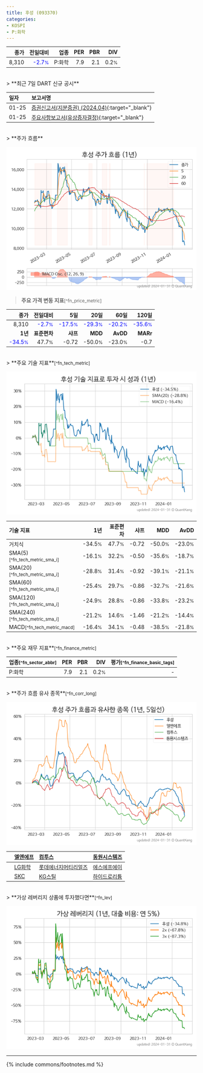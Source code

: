 ```yaml
---
title: 후성 (093370)
categories:
- KOSPI
- P:화학
---
```

| **종가** | **전일대비** | **업종** | **PER** | **PBR** | **DIV** |
| -------: | -----------: | -------: | ------: | ------: | ------: |
| 8,310 | <span style="color: blue">-2.7<small>%</small></span> | P:화학 | 7.9 | 2.1 | 0.2<small>%</small> |

<!-- more -->

<br>
> **최근 7일 DART 신규 공시**<a id="dart"></a>


| **일자** | **보고서명** |
| :--------- | :----------- |
| 01-25 | [증권신고서(지분증권) (2024.04)](https://dart.fss.or.kr/dsaf001/main.do?rcpNo=20240125000666){:target="_blank"} |
| 01-25 | [주요사항보고서(유상증자결정)](https://dart.fss.or.kr/dsaf001/main.do?rcpNo=20240125000548){:target="_blank"} |

<br>
> **주가 흐름**<a id="price"></a>

![093370](/stock/images/093370.png)

> **주요 가격 변동 지표**<small>[^fn_price_metric]</small>

| **종가** | **전일대비** | **5일** | **20일** | **60일** | **120일** |
| -------: | -----------: | ------: | -------: | -------: | --------: |
| 8,310 | <span style="color: blue">-2.7<small>%</small></span> | <span style="color: blue">-17.5<small>%</small></span> | <span style="color: blue">-29.3<small>%</small></span> | <span style="color: blue">-20.2<small>%</small></span> | <span style="color: blue">-35.6<small>%</small></span> |
| **1년** | **표준편차** | **샤프** | **MDD** | **AvDD** | **MARr** |
| <span style="color: blue">-34.5<small>%</small></span> | 47.7<small>%</small> | -0.72 | -50.0<small>%</small> | -23.0<small>%</small> | -0.7 |

<br>
> **주요 기술 지표**<small>[^fn_tech_metric]</small>


![093370](/stock/images/093370_tech.png)

| **기술 지표** | **1년** | **표준편차** | **샤프** | **MDD** | **AvDD** |
| :------------ | ------: | -----------: | -------: | ------: | -------: |
| 거치식 | -34.5<small>%</small> | 47.7<small>%</small> | -0.72 | -50.0<small>%</small> | -23.0<small>%</small> |
| SMA(5)<small>[^fn_tech_metric_sma_i]</small> | -16.1<small>%</small> | 32.2<small>%</small> | -0.50 | -35.6<small>%</small> | -18.7<small>%</small> |
| SMA(20)<small>[^fn_tech_metric_sma_i]</small> | -28.8<small>%</small> | 31.4<small>%</small> | -0.92 | -39.1<small>%</small> | -21.1<small>%</small> |
| SMA(60)<small>[^fn_tech_metric_sma_i]</small> | -25.4<small>%</small> | 29.7<small>%</small> | -0.86 | -32.7<small>%</small> | -21.6<small>%</small> |
| SMA(120)<small>[^fn_tech_metric_sma_i]</small> | -24.9<small>%</small> | 28.8<small>%</small> | -0.86 | -33.8<small>%</small> | -23.2<small>%</small> |
| SMA(240)<small>[^fn_tech_metric_sma_i]</small> | -21.2<small>%</small> | 14.6<small>%</small> | -1.46 | -21.2<small>%</small> | -14.4<small>%</small> |
| MACD<small>[^fn_tech_metric_macd]</small> | -16.4<small>%</small> | 34.1<small>%</small> | -0.48 | -38.5<small>%</small> | -21.8<small>%</small> |

<br>
> **주요 재무 지표**<small>[^fn_finance_metric]</small>

| **업종**<small>[^fn_sector_abbr]</small> | **PER** | **PBR** | **DIV** | **평가**<small>[^fn_finance_basic_tags]</small> |
| :--------------------------------------- | ------: | ------: | ------: | ----------------------------------------------: |
| P:화학 | 7.9 | 2.1 | 0.2<small>%</small> | - |

<br>
> **주가 흐름 유사 종목**<a id="corr"></a><small>[^fn_corr_long]</small>

![093370](/stock/images/093370_corr.png)

|    | [엘앤에프](/066970/) | [컴투스](/078340/) | [동원시스템즈](/014820/) |
| :- | :------------------------------------- | :------------------------------------- | :--------------------------------------|
|    | [LG화학](/051910/) | [롯데에너지머티리얼즈](/020150/) | [에스에프에이](/056190/) |
|    | [SKC](/011790/) | [KG스틸](/016380/) | [하이드로리튬](/101670/) |

<br>
> **가상 레버리지 상품에 투자했다면**<a id="2x"></a><small>[^fn_lev]</small>

![093370](/stock/images/093370_2x.png)

---
{% include commons/footnotes.md %}
